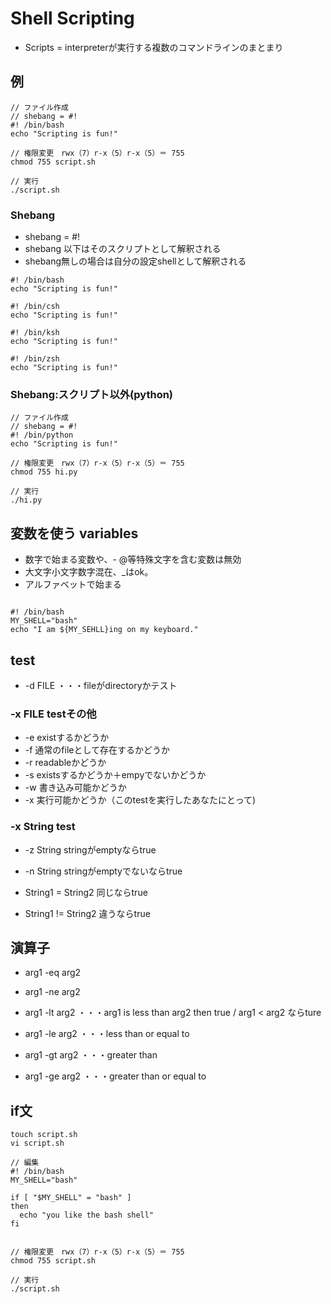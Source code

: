 # Shell Scripting

* Scripts = interpreterが実行する複数のコマンドラインのまとまり

## 例

```
// ファイル作成
// shebang = #!
#! /bin/bash
echo "Scripting is fun!"

// 権限変更　rwx（7）r-x（5）r-x（5）＝ 755
chmod 755 script.sh

// 実行
./script.sh

```

### Shebang

* shebang = #!
* shebang 以下はそのスクリプトとして解釈される
* shebang無しの場合は自分の設定shellとして解釈される

```
#! /bin/bash
echo "Scripting is fun!"

#! /bin/csh
echo "Scripting is fun!"

#! /bin/ksh
echo "Scripting is fun!"

#! /bin/zsh
echo "Scripting is fun!"
```

### Shebang:スクリプト以外(python)


```
// ファイル作成
// shebang = #!
#! /bin/python
echo "Scripting is fun!"

// 権限変更　rwx（7）r-x（5）r-x（5）＝ 755
chmod 755 hi.py

// 実行
./hi.py

```

## 変数を使う variables

* 数字で始まる変数や、- @等特殊文字を含む変数は無効
* 大文字小文字数字混在、_はok。
* アルファベットで始まる

```

#! /bin/bash
MY_SHELL="bash"
echo "I am ${MY_SEHLL}ing on my keyboard."

```

## test

* -d FILE ・・・fileがdirectoryかテスト

### -x FILE testその他

* -e existするかどうか
* -f 通常のfileとして存在するかどうか
* -r readableかどうか
* -s existsするかどうか＋empyでないかどうか
* -w 書き込み可能かどうか
* -x 実行可能かどうか（このtestを実行したあなたにとって)


### -x String test

* -z String stringがemptyならtrue
* -n String stringがemptyでないならtrue

* String1 = String2 同じならtrue
* String1 != String2 違うならtrue


## 演算子

* arg1 -eq arg2
* arg1 -ne arg2

* arg1 -lt arg2   ・・・arg1 is less than arg2 then true   /  arg1 < arg2 ならture
* arg1 -le arg2   ・・・less than or equal to

* arg1 -gt arg2   ・・・greater than
* arg1 -ge arg2   ・・・greater than or equal to


## if文


```
touch script.sh
vi script.sh

// 編集
#! /bin/bash
MY_SHELL="bash"

if [ "$MY_SHELL" = "bash" ]
then
  echo "you like the bash shell"
fi


// 権限変更　rwx（7）r-x（5）r-x（5）＝ 755
chmod 755 script.sh

// 実行
./script.sh

```










